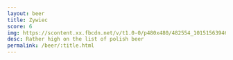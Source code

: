 ```yaml
---
layout: beer
title: Zywiec
score: 6
img: https://scontent.xx.fbcdn.net/v/t1.0-0/p480x480/482554_10151563946353745_976172500_n.jpg?oh=875c09ffaf19348083c6dd0595eeccb4&oe=58D0D004
desc: Rather high on the list of polish beer
permalink: /beer/:title.html
---
```

